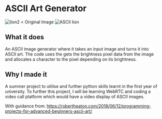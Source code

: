 # ASCII Art Generator 

![lion2](https://user-images.githubusercontent.com/81494714/134681745-652c9483-2de4-42f6-867f-417ecf4925e4.png)  < Original Image 
![ASCII lion ](https://user-images.githubusercontent.com/81494714/134681785-039cbc73-9513-4879-a0c4-4c94d17a352e.jpg)

## What it does 

An ASCII image generator where it takes an input image and turns it into ASCII art. 
The code uses the gets the brightness pixel data from the image and allocates a character to the pixel depending on its brightness. 

## Why I made it 

A summer project to utilise and further python skills learnt in the first year of university. 
To further this project, I will be learning WebRTC and coding a video call platform which would have a video display of ASCII images. 

With guidance from: 
https://robertheaton.com/2018/06/12/programming-projects-for-advanced-beginners-ascii-art/

